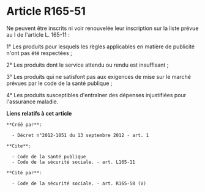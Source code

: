 # Article R165-51

Ne peuvent être inscrits ni voir renouvelée leur inscription sur la liste prévue au I de l'article L. 165-11 : 

1° Les produits pour lesquels les règles applicables en matière de publicité n'ont pas été respectées ; 

2° Les produits dont le service attendu ou rendu est insuffisant ; 

3° Les produits qui ne satisfont pas aux exigences de mise sur le marché prévues par le code de la santé publique ; 

4° Les produits susceptibles d'entraîner des dépenses injustifiées pour l'assurance maladie.

**Liens relatifs à cet article**

	**Créé par**:

	  - Décret n°2012-1051 du 13 septembre 2012 - art. 1

	**Cite**:

	  - Code de la santé publique
	  - Code de la sécurité sociale. - art. L165-11

	**Cité par**:

	  - Code de la sécurité sociale. - art. R165-58 (V)
